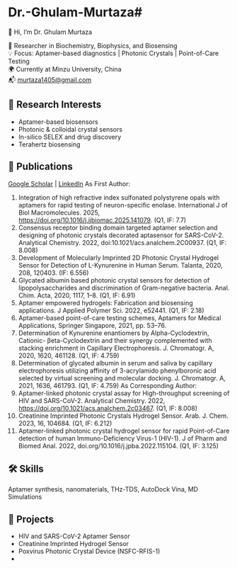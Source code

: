 # Dr.-Ghulam-Murtaza# 
👋 Hi, I’m Dr. Ghulam Murtaza

🔬 Researcher in Biochemistry, Biophysics, and Biosensing  
💡 Focus: Aptamer-based diagnostics | Photonic Crystals | Point-of-Care Testing  
🌍 Currently at Minzu University, China  
📬 murtaza1405@gmail.com

## 🧪 Research Interests
- Aptamer-based biosensors
- Photonic & colloidal crystal sensors
- In-silico SELEX and drug discovery
- Terahertz biosensing

## 📄 Publications
[Google Scholar](https://bit.ly/3huB1SZ) |
[LinkedIn](bit.ly/404yVk3)
As First Author:
1.	Integration of high refractive index sulfonated polystyrene opals with aptamers for rapid testing of neuron-specific enolase. International J of Biol Macromolecules. 2025, https://doi.org/10.1016/j.ijbiomac.2025.141079. (Q1, IF: 7.7)
2.	Consensus receptor binding domain targeted aptamer selection and designing of photonic crystals decorated aptasensor for SARS-CoV-2. Analytical Chemistry. 2022, doi:10.1021/acs.analchem.2C00937. (Q1, IF: 8.008)
3.	Development of Molecularly Imprinted 2D Photonic Crystal Hydrogel Sensor for Detection of L-Kynurenine in Human Serum. Talanta, 2020, 208, 120403. (IF: 6.556)
4.	Glycated albumin based photonic crystal sensors for detection of lipopolysaccharides and discrimination of Gram-negative bacteria. Anal. Chim. Acta, 2020, 1117, 1–8. (Q1, IF: 6.91)
5.	Aptamer empowered hydrogels: Fabrication and biosensing applications. J Applied Polymer Sci. 2022, e52441. (Q1, IF: 2.18)
6.	Aptamer-based point-of-care testing schemes, Aptamers for Medical Applications, Springer Singapore, 2021, pp. 53–76.
7.	Determination of Kynurenine enantiomers by Alpha-Cyclodextrin, Cationic- βeta-Cyclodextrin and their synergy complemented with stacking enrichment in Capillary Electrophoresis. J. Chromatogr. A, 2020, 1620, 461128. (Q1, IF: 4.759)
8.	Determination of glycated albumin in serum and saliva by capillary electrophoresis utilizing affinity of 3-acrylamido phenylboronic acid selected by virtual screening and molecular docking. J. Chromatogr. A, 2021, 1636, 461793. (Q1, IF: 4.759)
As Corresponding Author:
1.	Aptamer-linked photonic crystal assay for High-throughput screening of HIV and SARS-CoV-2. Analytical Chemistry. 2022, https://doi.org/10.1021/acs.analchem.2c03467. (Q1, IF: 8.008)
2.	Creatinine Imprinted Photonic Crystals Hydrogel Sensor. Arab. J. Chem. 2023, 16, 104684. (Q1, IF: 6.212)
3.	Aptamer-linked photonic crystal hydrogel sensor for rapid Point-of-Care detection of human Immuno-Deficiency Virus-1 (HIV-1). J of Pharm and Biomed Anal. 2022, doi.org/10.1016/j.jpba.2022.115104. (Q1, IF: 3.125)


## 🛠 Skills
Aptamer synthesis, nanomaterials, THz-TDS, AutoDock Vina, MD Simulations

## 📂 Projects
- HIV and SARS-CoV-2 Aptamer Sensor
- Creatinine Imprinted Hydrogel Sensor
- Poxvirus Photonic Crystal Device (NSFC-RFIS-1)
- 
